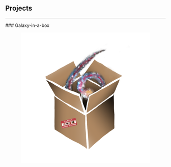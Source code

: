 ## Projects
<hr>
### Galaxy-in-a-box

<p style="text-align:center"><img src="./Images/galaxy-in-a-box.png" alt="galaxy-in-a-box" style="max-width: 80%"></p>
